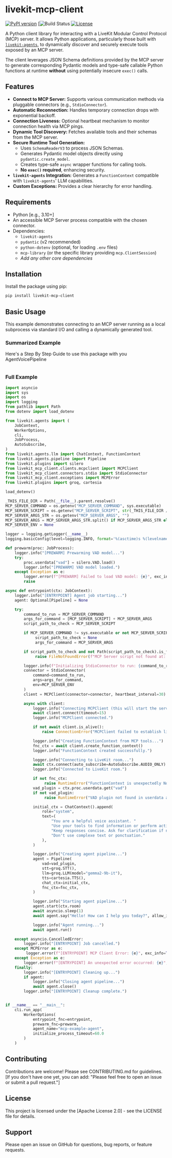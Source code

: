 # livekit-mcp-client

[![PyPI version](https://badge.fury.io/py/livekit-mcp-client.svg)](https://badge.fury.io/py/livekit-mcp-client) <!-- Replace with your actual PyPI badge if applicable -->
[![Build Status](...]()) <!-- Add your CI/CD build status badge URL -->
[![License](https://img.shields.io/badge/License-Apache%202.0-blue.svg)](https://opensource.org/licenses/Apache-2.0) <!-- Adjust license badge if different -->

A Python client library for interacting with a LiveKit Modular Control Protocol (MCP) server. It allows Python applications, particularly those built with [`livekit-agents`](https://github.com/livekit/agents), to dynamically discover and securely execute tools exposed by an MCP server.

The client leverages JSON Schema definitions provided by the MCP server to generate corresponding Pydantic models and type-safe callable Python functions at runtime **without** using potentially insecure `exec()` calls.

## Features

*   **Connect to MCP Server:** Supports various communication methods via pluggable connectors (e.g., `StdioConnector`).
*   **Automatic Reconnection:** Handles temporary connection drops with exponential backoff.
*   **Connection Liveness:** Optional heartbeat mechanism to monitor connection health via MCP pings.
*   **Dynamic Tool Discovery:** Fetches available tools and their schemas from the MCP server.
*   **Secure Runtime Tool Generation:**
    *   Uses `SchemaReaderV3` to process JSON Schemas.
    *   Generates Pydantic model objects directly using `pydantic.create_model`.
    *   Creates type-safe `async` wrapper functions for calling tools.
    *   **No `exec()` required**, enhancing security.
*   **`livekit-agents` Integration:** Generates a `FunctionContext` compatible with `livekit-agents`' LLM capabilities.
*   **Custom Exceptions:** Provides a clear hierarchy for error handling.

## Requirements

*   Python [e.g., 3.10+]
*   An accessible MCP Server process compatible with the chosen connector.
*   Dependencies:
    *   `livekit-agents`
    *   `pydantic` (v2 recommended)
    *   `python-dotenv` (optional, for loading `.env` files)
    *   `mcp-library` (or the specific library providing `mcp.ClientSession`)
    *   *Add any other core dependencies*

## Installation

Install the package using pip:

```bash
pip install livekit-mcp-client
```

## Basic Usage
This example demonstrates connecting to an MCP server running as a local subprocess via standard I/O and calling a dynamically generated tool.

### Summarized Example

Here's a Step By Step Guide to use this package with you AgentVoicePipeline
```python

```

### Full Example

```python
import asyncio
import sys
import os
import logging
from pathlib import Path
from dotenv import load_dotenv

from livekit.agents import (
    JobContext,
    WorkerOptions,
    cli,
    JobProcess,
    AutoSubscribe,
)
from livekit.agents.llm import ChatContext, FunctionContext
from livekit.agents.pipeline import Pipeline
from livekit.plugins import silero
from livekit_mcp_client.clients.mcpclient import MCPClient
from livekit_mcp_client.connectors.stdio import StdioConnector
from livekit_mcp_client.exceptions import MCPError
from livekit.plugins import groq, cartesia

load_dotenv()

_THIS_FILE_DIR = Path(__file__).parent.resolve()
MCP_SERVER_COMMAND = os.getenv("MCP_SERVER_COMMAND", sys.executable)
MCP_SERVER_SCRIPT = os.getenv("MCP_SERVER_SCRIPT", str(_THIS_FILE_DIR / "mcp_server.py"))
MCP_SERVER_ARGS_STR = os.getenv("MCP_SERVER_ARGS", "")
MCP_SERVER_ARGS = MCP_SERVER_ARGS_STR.split() if MCP_SERVER_ARGS_STR else []
MCP_SERVER_ENV = None

logger = logging.getLogger(__name__)
logging.basicConfig(level=logging.INFO, format='%(asctime)s %(levelname)s:%(name)s:%(message)s')

def prewarm(proc: JobProcess):
    logger.info("[PREWARM] Prewarming VAD model...")
    try:
        proc.userdata["vad"] = silero.VAD.load()
        logger.info("[PREWARM] VAD model loaded.")
    except Exception as e:
        logger.error(f"[PREWARM] Failed to load VAD model: {e}", exc_info=True)
        raise

async def entrypoint(ctx: JobContext):
    logger.info("[ENTRYPOINT] Agent job starting...")
    agent: Optional[Pipeline] = None

    try:
        command_to_run = MCP_SERVER_COMMAND
        args_for_command = [MCP_SERVER_SCRIPT] + MCP_SERVER_ARGS
        script_path_to_check = MCP_SERVER_SCRIPT

        if MCP_SERVER_COMMAND != sys.executable or not MCP_SERVER_SCRIPT:
             script_path_to_check = None
             args_for_command = MCP_SERVER_ARGS

        if script_path_to_check and not Path(script_path_to_check).is_file():
             raise FileNotFoundError(f"MCP Server script not found at: {script_path_to_check}")

        logger.info(f"Initializing StdioConnector to run: {command_to_run} {' '.join(args_for_command)}")
        connector = StdioConnector(
            command=command_to_run,
            args=args_for_command,
            env=MCP_SERVER_ENV
        )
        client = MCPClient(connector=connector, heartbeat_interval=30)

        async with client:
            logger.info("Connecting MCPClient (this will start the server process)...")
            await client.connect(timeout=15)
            logger.info("MCPClient connected.")

            if not await client.is_alive():
                raise ConnectionError("MCPClient failed to establish live connection after connect.")

            logger.info("Creating FunctionContext from MCP tools...")
            fnc_ctx = await client.create_function_context()
            logger.info("FunctionContext created successfully.")

            logger.info("Connecting to LiveKit room...")
            await ctx.connect(auto_subscribe=AutoSubscribe.AUDIO_ONLY)
            logger.info("Connected to LiveKit room.")

            if not fnc_ctx:
                 raise RuntimeError("FunctionContext is unexpectedly None after MCP client setup.")
            vad_plugin = ctx.proc.userdata.get("vad")
            if not vad_plugin:
                 raise RuntimeError("VAD plugin not found in userdata after prewarming.")

            initial_ctx = ChatContext().append(
                role="system",
                text=(
                    "You are a helpful voice assistant. "
                    "Use your tools to find information or perform actions when requested."
                    "Keep responses concise. Ask for clarification if needed."
                    "Don't use complexe text or ponctuation."
                ),
            )

            logger.info("Creating agent pipeline...")
            agent = Pipeline(
                vad=vad_plugin,
                stt=groq.STT(),
                llm=groq.LLM(model="gemma2-9b-it"),
                tts=cartesia.TTS(),
                chat_ctx=initial_ctx,
                fnc_ctx=fnc_ctx,
            )

            logger.info("Starting agent pipeline...")
            agent.start(ctx.room)
            await asyncio.sleep(1)
            await agent.say("Hello! How can I help you today?", allow_interruptions=True)

            logger.info("Agent running...")
            await agent.run()

    except asyncio.CancelledError:
        logger.info("[ENTRYPOINT] Job cancelled.")
    except MCPError as e:
         logger.error(f"[ENTRYPOINT] MCP Client Error: {e}", exc_info=True)
    except Exception as e:
        logger.error(f"[ENTRYPOINT] An unexpected error occurred: {e}", exc_info=True)
    finally:
        logger.info("[ENTRYPOINT] Cleaning up...")
        if agent:
            logger.info("Closing agent pipeline...")
            await agent.close()
        logger.info("[ENTRYPOINT] Cleanup complete.")


if __name__ == "__main__":
    cli.run_app(
        WorkerOptions(
            entrypoint_fnc=entrypoint,
            prewarm_fnc=prewarm,
            agent_name="mcp-example-agent",
            initialize_process_timeout=60.0
        )
    )
```

## Contributing
Contributions are welcome! Please see CONTRIBUTING.md for guidelines. [If you don't have one yet, you can add: "Please feel free to open an issue or submit a pull request."]

## License
This project is licensed under the [Apache License 2.0] - see the LICENSE file for details.

## Support
Please open an issue on GitHub for questions, bug reports, or feature requests.